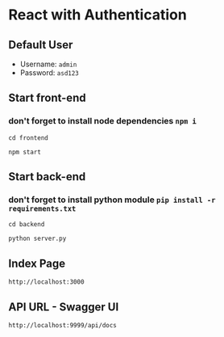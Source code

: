 # React with Authentication
## Default User
  - Username: `admin`
  - Password: `asd123`

## Start front-end
### don't forget to install node dependencies `npm i`
```
cd frontend
```
```
npm start
```
## Start back-end
### don't forget to install python module `pip install -r requirements.txt`
```
cd backend
```
```
python server.py
```
## Index Page
```
http://localhost:3000
```
## API URL - Swagger UI
```
http://localhost:9999/api/docs
```
